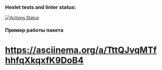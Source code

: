 ### Hexlet tests and linter status:
[![Actions Status](https://github.com/bebcor/python-project-50/actions/workflows/hexlet-check.yml/badge.svg)](https://github.com/bebcor/python-project-50/actions)



### Пример работы пакета

# https://asciinema.org/a/TttQJvqMTfhhfqXkqxfK9DoB4